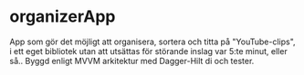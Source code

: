 # organizerApp
App som gör det möjligt att organisera, sortera och titta på "YouTube-clips", i ett eget bibliotek utan att utsättas för störande inslag var 5:te minut, eller så..
Byggd enligt MVVM arkitektur med Dagger-Hilt di och tester.
